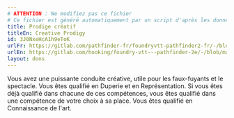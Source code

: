 ```yaml
---
# ATTENTION : Ne modifiez pas ce fichier
# Ce fichier est généré automatiquement par un script d'après les données du module Foundry VTT officiel et de sa traduction
title: Prodige créatif
titleEn: Creative Prodigy
id: 3J0NxeHcA1h9eToK
urlFr: https://gitlab.com/pathfinder-fr/foundryvtt-pathfinder2-fr/-/blob/master/data/feats/3J0NxeHcA1h9eToK.htm
urlEn: https://gitlab.com/hooking/foundry-vtt---pathfinder-2e/-/blob/master/packs/data/feats.db/creative-prodigy.json
layout: dons
---
```

Vous avez une puissante conduite créative, utile pour les faux-fuyants et le spectacle. Vous êtes qualifié en Duperie et en Représentation. Si vous êtes déjà qualifié dans chacune de ces compétences, vous êtes qualifié dans une compétence de votre choix à sa place. Vous êtes qualifié en Connaissance de l'art.
